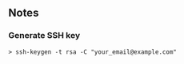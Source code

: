 Notes
--------------------

### Generate SSH key
``` shell
> ssh-keygen -t rsa -C "your_email@example.com"
```
